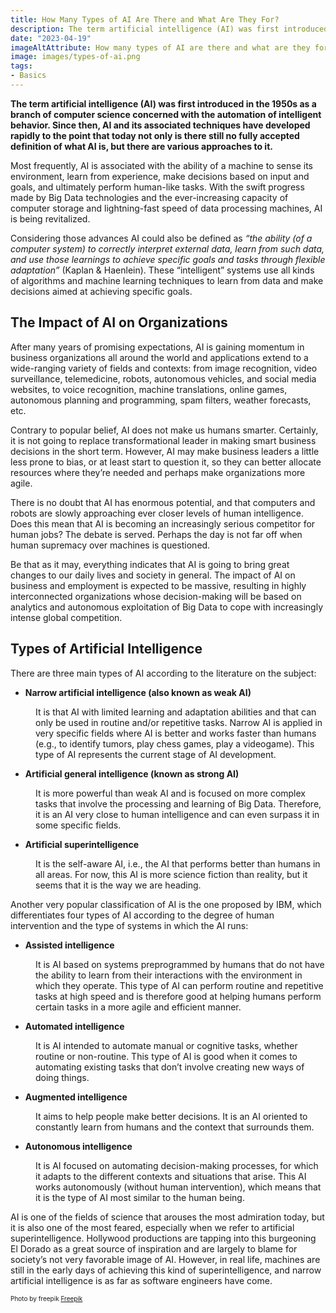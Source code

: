 ```yaml
---
title: How Many Types of AI Are There and What Are They For?
description: The term artificial intelligence (AI) was first introduced in the 1950s as a branch of computer science concerned with the automation of intelligent behavior. Since then, AI and its associated techniques have developed rapidly to the point that today not only is there still no fully accepted definition of what AI is, but there are various approaches to it.
date: "2023-04-19"
imageAltAttribute: How many types of AI are there and what are they for?
image: images/types-of-ai.png
tags:
- Basics
---
```

**The term artificial intelligence (AI) was first introduced in the 1950s as a branch of computer science concerned with the automation of intelligent behavior. Since then, AI and its associated techniques have developed rapidly to the point that today not only is there still no fully accepted definition of what AI is, but there are various approaches to it.**

Most frequently, AI is associated with the ability of a machine to sense its environment, learn from experience, make decisions based on input and goals, and ultimately perform human-like tasks. With the swift progress made by Big Data technologies and the ever-increasing capacity of computer storage and lightning-fast speed of data processing machines, AI is being revitalized. 

Considering those advances AI could also be defined as *“the ability (of a computer system) to correctly interpret external data, learn from such data, and use those learnings to achieve specific goals and tasks through flexible adaptation”* (Kaplan & Haenlein). These “intelligent” systems use all kinds of algorithms and machine learning techniques to learn from data and make decisions aimed at achieving specific goals.

## The Impact of AI on Organizations
After many years of promising expectations, AI is gaining momentum in business organizations all around the world and applications extend to a wide-ranging variety of fields and contexts: from image recognition, video surveillance, telemedicine, robots, autonomous vehicles, and social media websites, to voice recognition, machine translations, online games, autonomous planning and programming, spam filters, weather forecasts, etc. 

Contrary to popular belief, AI does not make us humans smarter. Certainly, it is not going to replace transformational leader in making smart business decisions in the short term. However, AI may make business leaders a little less prone to bias, or at least start to question it, so they can better allocate resources where they’re needed and perhaps make organizations more agile.

There is no doubt that AI has enormous potential, and that computers and robots are slowly approaching ever closer levels of human intelligence. Does this mean that AI is becoming an increasingly serious competitor for human jobs? The debate is served. Perhaps the day is not far off when human supremacy over machines is questioned. 

Be that as it may, everything indicates that AI is going to bring great changes to our daily lives and society in general. The impact of AI on business and employment is expected to be massive, resulting in highly interconnected organizations whose decision-making will be based on analytics and autonomous exploitation of Big Data to cope with increasingly intense global competition.
## Types of Artificial Intelligence
There are three main types of AI according to the literature on the subject:

- **Narrow artificial intelligence (also known as weak AI)**
<p style = "margin-left: 40px;">It is that AI with limited learning and adaptation abilities and that can only be used in routine and/or repetitive tasks. Narrow AI is applied in very specific fields where AI is better and works faster than humans (e.g., to identify tumors, play chess games, play a videogame). This type of AI represents the current stage of AI development.</p>

- **Artificial general intelligence (known as strong AI)**
<p style = "margin-left: 40px;">It is more powerful than weak AI and is focused on more complex tasks that involve the processing and learning of Big Data. Therefore, it is an AI very close to human intelligence and can even surpass it in some specific fields.</p>

- **Artificial superintelligence**
<p style = "margin-left: 40px;">It is the self-aware AI, i.e., the AI that performs better than humans in all areas. For now, this AI is more science fiction than reality, but it seems that it is the way we are heading.</p>

Another very popular classification of AI is the one proposed by IBM, which differentiates four types of AI according to the degree of human intervention and the type of systems in which the AI runs:

- **Assisted intelligence**
<p style = "margin-left: 40px;">It is AI based on systems preprogrammed by humans that do not have the ability to learn from their interactions with the environment in which they operate. This type of AI can perform routine and repetitive tasks at high speed and is therefore good at helping humans perform certain tasks in a more agile and efficient manner.

- **Automated intelligence**
<p style = "margin-left: 40px;">It is AI intended to automate manual or cognitive tasks, whether routine or non-routine. This type of AI is good when it comes to automating existing tasks that don’t involve creating new ways of doing things.</p>

- **Augmented intelligence**
<p style = "margin-left: 40px;">It aims to help people make better decisions. It is an AI oriented to constantly learn from humans and the context that surrounds them.</p>

- **Autonomous intelligence**
<p style = "margin-left: 40px;">It is AI focused on automating decision-making processes, for which it adapts to the different contexts and situations that arise. This AI works autonomously (without human intervention), which means that it is the type of AI most similar to the human being.</p>

AI is one of the fields of science that arouses the most admiration today, but it is also one of the most feared, especially when we refer to artificial superintelligence. Hollywood productions are tapping into this burgeoning El Dorado as a great source of inspiration and are largely to blame for society’s not very favorable image of AI. However, in real life, machines are still in the early days of achieving this kind of superintelligence, and narrow artificial intelligence is as far as software engineers have come. 

<p style= "font-size:10px;">Photo by freepik <a href="https://www.freepik.es/foto-gratis/concepto-nube-ai-brazo-robotico_32471126.htm#query=AI&position=2&from_view=search&track=sph" target="_blank">Freepik</a></p>